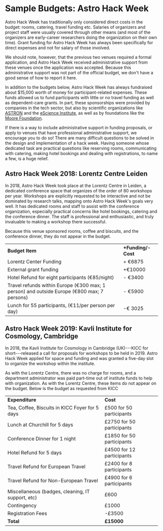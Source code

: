 # Sample Budgets: Astro Hack Week

Astro Hack Week has traditionally only considered direct costs in the budget: rooms, 
catering, travel funding etc. Salaries of organizers and project staff were usually 
covered through other means (and most of the organizers are early-career researchers 
doing the organization on their own time). Grant funding for Astro Hack Week has 
always been specifically for direct expenses and not for salary of those involved.

We should note, however, that the previous two venues required a formal application, 
and Astro Hack Week received administrative support from these venues once the application 
was accepted. Because this administrative support was not part of the official budget, we 
don't have a good sense of how to report it here.

In addition to the budgets below, Astro Hack Week has always fundraised about 
$15,000 worth of money for participant-related expenses. These funds allowed us 
to fund participants with little or no travel funding as well as dependent-care 
grants. In part, these sponsorships were provided by companies in the tech sector, 
but also by scientific organizations like [ASTRON](https://www.astron.nl) and 
the [eScience Institute](https://escience.washington.edu), as well as by foundations 
like the [Moore Foundation](https://www.moore.org).

If there is a way to include administrative support in funding proposals, or apply to 
venues that have professional administrative support, we encourage you to do so! There 
are many difficult questions to be solved in the design and implementation of a hack week.
Having someone whose dedicated task are practical questions like reserving rooms, communicating 
with catering, making hotel bookings and dealing with registrations, to name a few, is a 
huge relief.


## Astro Hack Week 2018: Lorentz Centre Leiden

In 2018, Astro Hack Week took place at the Lorentz Centre in Leiden, a dedicated conference 
space that organizes of the order of 80 workshops per year. Workshops are explicitly requested to 
be interactive and not be dominated by research talks, mapping onto Astro Hack Week's goals 
very well. It has dedicated rooms and staff to assist with the conference organization, 
especially practical concerns like hotel bookings, catering and the conference dinner.
The staff is professional and enthusiastic, and truly invaluable to making a workshop there 
successful.

Because this venue sponsored rooms, coffee and biscuits, and the conference dinner, they do 
not appear in the budget. 

<table>
<tr>
 <td><b>Budget Item</b></td>
 <td><b>+Funding/-Cost</b></td>
</tr>
<tr>
 <td>Lorentz Center Funding</td>
 <td>+ €6875</td>
</tr>
<tr>
 <td>External grant funding </td>
 <td>+€10000  </td>
</tr>
<tr>
 <td>Hotel Refund for eight participants (€85/night)  </td>
 <td>- €3400 </td>
</tr>
<tr>
 <td>Travel refunds within Europe (€300 max; 1 person) and outside Europe (€800 max; 7 persons) </td>
 <td>- €5900 </td>
</tr>
<tr>
 <td>Lunch for 55 participants, (€11/per person per day) </td>
 <td>-€ 3025</td>
</tr>
</table>

## Astro Hack Week 2019: Kavli Institute for Cosmology, Cambridge

In 2018, the Kavli Institute for Cosmology in Cambridge (UK)---KICC for short---released a call 
for proposals for workshops to be held in 2019. Astro Hack Week applied for space and funding 
and was granted a five-day slot to organize the workshop within the institute.

As with the Lorentz Centre, there was no charge for rooms, and a department administrator 
was paid part-time out of institute funds to help with organization. As with the Lorentz Centre, 
these items do not appear on the budget. 
Below is the budget as requested from KICC

<table>
   <tr>
     <td><b>Expenditure</b>
     <td><b>Cost</b>
   </tr>
   <tr>
      <td>
       Tea, Coffee, Biscuits in KICC Foyer for 5 days  
      </td>
      <td>
        &#163;500 for 50 participants
      </td>
   </tr>

   <tr>
      <td>
        Lunch at Churchill for 5 days
      </td>
      <td>
        &#163;2750 for 50 participants
      </td>
   </tr>

   <tr>
      <td>
       Conference Dinner for 1 night
      </td>
      <td>
       £1850 for 50 participants
      </td>
   </tr>

   <tr>
      <td>
        Hotel Refund for 5 days
      </td>
      <td>
       £4500 for 12 participants
      </td>
   </tr>

   <tr>
      <td>
        Travel Refund for European Travel
      </td>
      <td>
        £2400 for 8 participants
      </td>
   </tr>

   <tr>
      <td>
        Travel Refund for Non-European Travel    
      </td>
      <td>
        £4900 for 6 participants
      </td>
   </tr>

   <tr>
      <td>
        Miscellaneous (badges, cleaning, IT support, etc)
      </td>
      <td>
       £600
      </td>
   </tr>

   <tr>
      <td>
        Contingency
      </td>
      <td>
        £1000
      </td>
   </tr>

   <tr>
      <td>
         Registration Fees
      </td>
      <td>
         -£3500
      </td>
   </tr>

   <tr>
      <td>
        <b>Total</b>
      </td>
      <td>
       <b>£15000</b>
      </td>
   </tr>



</table>
